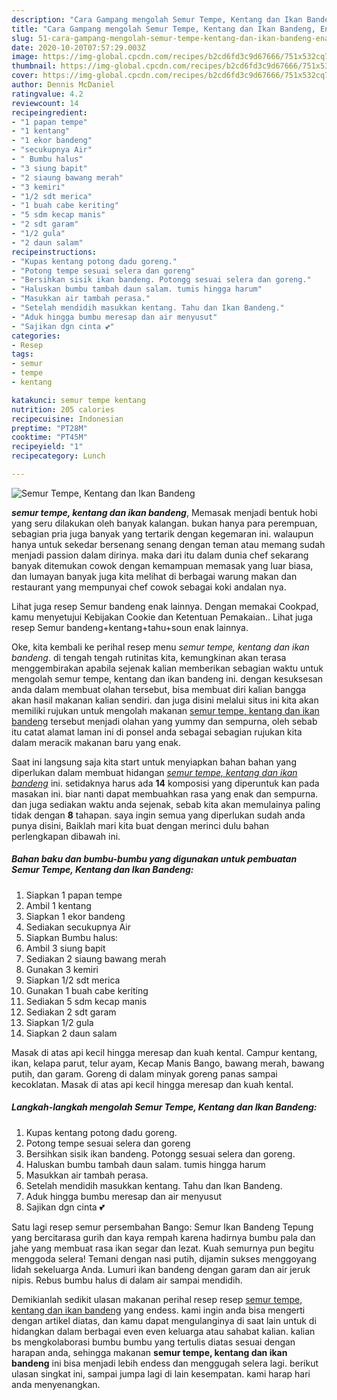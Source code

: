 ```yaml
---
description: "Cara Gampang mengolah Semur Tempe, Kentang dan Ikan Bandeng, Enak Banget"
title: "Cara Gampang mengolah Semur Tempe, Kentang dan Ikan Bandeng, Enak Banget"
slug: 51-cara-gampang-mengolah-semur-tempe-kentang-dan-ikan-bandeng-enak-banget
date: 2020-10-20T07:57:29.003Z
image: https://img-global.cpcdn.com/recipes/b2cd6fd3c9d67666/751x532cq70/semur-tempe-kentang-dan-ikan-bandeng-foto-resep-utama.jpg
thumbnail: https://img-global.cpcdn.com/recipes/b2cd6fd3c9d67666/751x532cq70/semur-tempe-kentang-dan-ikan-bandeng-foto-resep-utama.jpg
cover: https://img-global.cpcdn.com/recipes/b2cd6fd3c9d67666/751x532cq70/semur-tempe-kentang-dan-ikan-bandeng-foto-resep-utama.jpg
author: Dennis McDaniel
ratingvalue: 4.2
reviewcount: 14
recipeingredient:
- "1 papan tempe"
- "1 kentang"
- "1 ekor bandeng"
- "secukupnya Air"
- " Bumbu halus"
- "3 siung bapit"
- "2 siaung bawang merah"
- "3 kemiri"
- "1/2 sdt merica"
- "1 buah cabe keriting"
- "5 sdm kecap manis"
- "2 sdt garam"
- "1/2 gula"
- "2 daun salam"
recipeinstructions:
- "Kupas kentang potong dadu goreng."
- "Potong tempe sesuai selera dan goreng"
- "Bersihkan sisik ikan bandeng. Potongg sesuai selera dan goreng."
- "Haluskan bumbu tambah daun salam. tumis hingga harum"
- "Masukkan air tambah perasa."
- "Setelah mendidih masukkan kentang. Tahu dan Ikan Bandeng."
- "Aduk hingga bumbu meresap dan air menyusut"
- "Sajikan dgn cinta 💕"
categories:
- Resep
tags:
- semur
- tempe
- kentang

katakunci: semur tempe kentang 
nutrition: 205 calories
recipecuisine: Indonesian
preptime: "PT28M"
cooktime: "PT45M"
recipeyield: "1"
recipecategory: Lunch

---
```



![Semur Tempe, Kentang dan Ikan Bandeng](https://img-global.cpcdn.com/recipes/b2cd6fd3c9d67666/751x532cq70/semur-tempe-kentang-dan-ikan-bandeng-foto-resep-utama.jpg)

<b><i>semur tempe, kentang dan ikan bandeng</i></b>, Memasak menjadi bentuk hobi yang seru dilakukan oleh banyak kalangan. bukan hanya para perempuan, sebagian pria juga banyak yang tertarik dengan kegemaran ini. walaupun hanya untuk sekedar bersenang senang dengan teman atau memang sudah menjadi passion dalam dirinya. maka dari itu dalam dunia chef sekarang banyak ditemukan cowok dengan kemampuan memasak yang luar biasa, dan lumayan banyak juga kita melihat di berbagai warung makan dan restaurant yang mempunyai chef cowok sebagai koki andalan nya.

Lihat juga resep Semur bandeng enak lainnya. Dengan memakai Cookpad, kamu menyetujui Kebijakan Cookie dan Ketentuan Pemakaian.. Lihat juga resep Semur bandeng+kentang+tahu+soun enak lainnya.

Oke, kita kembali ke perihal resep menu <i>semur tempe, kentang dan ikan bandeng</i>. di tengah tengah rutinitas kita, kemungkinan akan terasa menggembirakan apabila sejenak kalian memberikan sebagian waktu untuk mengolah semur tempe, kentang dan ikan bandeng ini. dengan kesuksesan anda dalam membuat olahan tersebut, bisa membuat diri kalian bangga akan hasil makanan kalian sendiri. dan juga disini melalui situs ini kita akan memiliki rujukan untuk mengolah makanan <u>semur tempe, kentang dan ikan bandeng</u> tersebut menjadi olahan yang yummy dan sempurna, oleh sebab itu catat alamat laman ini di ponsel anda sebagai sebagian rujukan kita dalam meracik makanan baru yang enak.


Saat ini langsung saja kita start untuk menyiapkan bahan bahan yang diperlukan dalam membuat hidangan <u><i>semur tempe, kentang dan ikan bandeng</i></u> ini. setidaknya harus ada <b>14</b> komposisi yang diperuntuk kan pada masakan ini. biar nanti dapat membuahkan rasa yang enak dan sempurna. dan juga sediakan waktu anda sejenak, sebab kita akan memulainya paling tidak dengan <b>8</b> tahapan. saya ingin semua yang diperlukan sudah anda punya disini, Baiklah mari kita buat dengan merinci dulu bahan perlengkapan dibawah ini.

<!--inarticleads1-->

##### Bahan baku dan bumbu-bumbu yang digunakan untuk pembuatan Semur Tempe, Kentang dan Ikan Bandeng:

1. Siapkan 1 papan tempe
1. Ambil 1 kentang
1. Siapkan 1 ekor bandeng
1. Sediakan secukupnya Air
1. Siapkan  Bumbu halus:
1. Ambil 3 siung bapit
1. Sediakan 2 siaung bawang merah
1. Gunakan 3 kemiri
1. Siapkan 1/2 sdt merica
1. Gunakan 1 buah cabe keriting
1. Sediakan 5 sdm kecap manis
1. Sediakan 2 sdt garam
1. Siapkan 1/2 gula
1. Siapkan 2 daun salam


Masak di atas api kecil hingga meresap dan kuah kental. Campur kentang, ikan, kelapa parut, telur ayam, Kecap Manis Bango, bawang merah, bawang putih, dan garam. Goreng di dalam minyak goreng panas sampai kecoklatan. Masak di atas api kecil hingga meresap dan kuah kental. 

<!--inarticleads2-->

##### Langkah-langkah mengolah Semur Tempe, Kentang dan Ikan Bandeng:

1. Kupas kentang potong dadu goreng.
1. Potong tempe sesuai selera dan goreng
1. Bersihkan sisik ikan bandeng. Potongg sesuai selera dan goreng.
1. Haluskan bumbu tambah daun salam. tumis hingga harum
1. Masukkan air tambah perasa.
1. Setelah mendidih masukkan kentang. Tahu dan Ikan Bandeng.
1. Aduk hingga bumbu meresap dan air menyusut
1. Sajikan dgn cinta 💕


Satu lagi resep semur persembahan Bango: Semur Ikan Bandeng Tepung yang bercitarasa gurih dan kaya rempah karena hadirnya bumbu pala dan jahe yang membuat rasa ikan segar dan lezat. Kuah semurnya pun begitu menggoda selera! Temani dengan nasi putih, dijamin sukses menggoyang lidah sekeluarga Anda. Lumuri ikan bandeng dengan garam dan air jeruk nipis. Rebus bumbu halus di dalam air sampai mendidih. 

Demikianlah sedikit ulasan makanan perihal resep resep <u>semur tempe, kentang dan ikan bandeng</u> yang endess. kami ingin anda bisa mengerti dengan artikel diatas, dan kamu dapat mengulanginya di saat lain untuk di hidangkan dalam berbagai even even keluarga atau sahabat kalian. kalian bs mengkolaborasi bumbu bumbu yang tertulis diatas sesuai dengan harapan anda, sehingga makanan <b>semur tempe, kentang dan ikan bandeng</b> ini bisa menjadi lebih endess dan menggugah selera lagi. berikut ulasan singkat ini, sampai jumpa lagi di lain kesempatan. kami harap hari anda menyenangkan.

